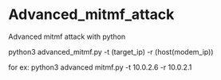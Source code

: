 # Advanced_mitmf_attack
Advanced mitmf attack with python


python3 advanced_mitmf.py -t (target_ip) -r (host(modem_ip))

for ex:
python3 advanced mitmf.py -t 10.0.2.6 -r  10.0.2.1
